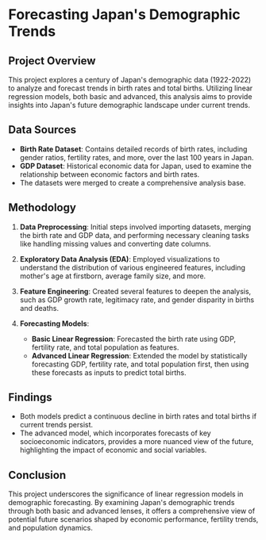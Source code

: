 # Forecasting Japan's Demographic Trends

## Project Overview

This project explores a century of Japan's demographic data (1922-2022) to analyze and forecast trends in birth rates and total births. Utilizing linear regression models, both basic and advanced, this analysis aims to provide insights into Japan's future demographic landscape under current trends.

## Data Sources

- **Birth Rate Dataset**: Contains detailed records of birth rates, including gender ratios, fertility rates, and more, over the last 100 years in Japan.
- **GDP Dataset**: Historical economic data for Japan, used to examine the relationship between economic factors and birth rates.
- The datasets were merged to create a comprehensive analysis base.

## Methodology

1. **Data Preprocessing**: Initial steps involved importing datasets, merging the birth rate and GDP data, and performing necessary cleaning tasks like handling missing values and converting date columns.

2. **Exploratory Data Analysis (EDA)**: Employed visualizations to understand the distribution of various engineered features, including mother's age at firstborn, average family size, and more.

3. **Feature Engineering**: Created several features to deepen the analysis, such as GDP growth rate, legitimacy rate, and gender disparity in births and deaths.

4. **Forecasting Models**:
   - **Basic Linear Regression**: Forecasted the birth rate using GDP, fertility rate, and total population as features.
   - **Advanced Linear Regression**: Extended the model by statistically forecasting GDP, fertility rate, and total population first, then using these forecasts as inputs to predict total births.

## Findings

- Both models predict a continuous decline in birth rates and total births if current trends persist.
- The advanced model, which incorporates forecasts of key socioeconomic indicators, provides a more nuanced view of the future, highlighting the impact of economic and social variables.

## Conclusion

This project underscores the significance of linear regression models in demographic forecasting. By examining Japan's demographic trends through both basic and advanced lenses, it offers a comprehensive view of potential future scenarios shaped by economic performance, fertility trends, and population dynamics.

